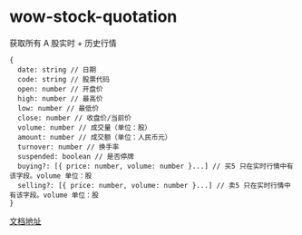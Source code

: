 # wow-stock-quotation

获取所有 A 股实时 + 历史行情

```
{
  date: string // 日期
  code: string // 股票代码
  open: number // 开盘价
  high: number // 最高价
  low: number // 最低价
  close: number // 收盘价/当前价
  volume: number // 成交量（单位：股）
  amount: number // 成交额（单位：人民币元）
  turnover: number // 换手率
  suspended: boolean // 是否停牌
  buying?: [{ price: number, volume: number }...] // 买5 只在实时行情中有该字段。volume 单位：股
  selling?: [{ price: number, volume: number }...] // 卖5 只在实时行情中有该字段。volume 单位：股
}
```

[文档地址](https://aweiu.com/documents/wow-stock-quotation/)
